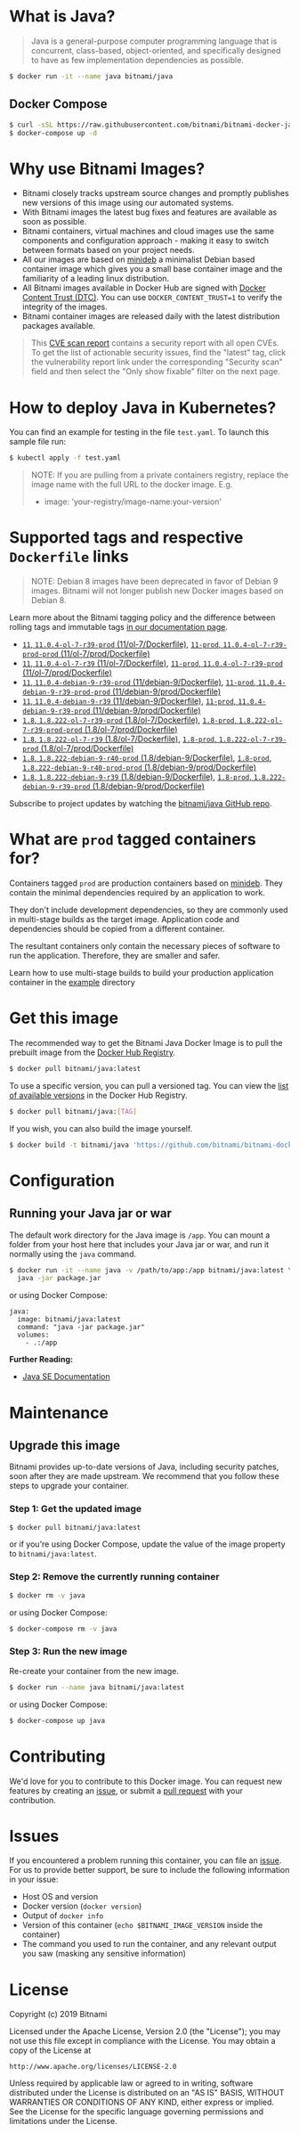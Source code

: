 # What is Java?

> Java is a general-purpose computer programming language that is concurrent, class-based, object-oriented, and specifically designed to have as few implementation dependencies as possible.

```bash
$ docker run -it --name java bitnami/java
```

## Docker Compose

```bash
$ curl -sSL https://raw.githubusercontent.com/bitnami/bitnami-docker-java/master/docker-compose.yml > docker-compose.yml
$ docker-compose up -d
```

# Why use Bitnami Images?

* Bitnami closely tracks upstream source changes and promptly publishes new versions of this image using our automated systems.
* With Bitnami images the latest bug fixes and features are available as soon as possible.
* Bitnami containers, virtual machines and cloud images use the same components and configuration approach - making it easy to switch between formats based on your project needs.
* All our images are based on [minideb](https://github.com/bitnami/minideb) a minimalist Debian based container image which gives you a small base container image and the familiarity of a leading linux distribution.
* All Bitnami images available in Docker Hub are signed with [Docker Content Trust (DTC)](https://docs.docker.com/engine/security/trust/content_trust/). You can use `DOCKER_CONTENT_TRUST=1` to verify the integrity of the images.
* Bitnami container images are released daily with the latest distribution packages available.


> This [CVE scan report](https://quay.io/repository/bitnami/java?tab=tags) contains a security report with all open CVEs. To get the list of actionable security issues, find the "latest" tag, click the vulnerability report link under the corresponding "Security scan" field and then select the "Only show fixable" filter on the next page.

# How to deploy Java in Kubernetes?

You can find an example for testing in the file `test.yaml`. To launch this sample file run:

```bash
$ kubectl apply -f test.yaml
```

> NOTE: If you are pulling from a private containers registry, replace the image name with the full URL to the docker image. E.g.
>
> - image: 'your-registry/image-name:your-version'

# Supported tags and respective `Dockerfile` links

> NOTE: Debian 8 images have been deprecated in favor of Debian 9 images. Bitnami will not longer publish new Docker images based on Debian 8.

Learn more about the Bitnami tagging policy and the difference between rolling tags and immutable tags [in our documentation page](https://docs.bitnami.com/containers/how-to/understand-rolling-tags-containers/).


- [`11`, `11.0.4-ol-7-r39-prod` (11/ol-7/Dockerfile)](https://github.com/bitnami/bitnami-docker-java/blob/11.0.4-ol-7-r39-prod/11/ol-7/Dockerfile), [`11-prod`, `11.0.4-ol-7-r39-prod-prod` (11/ol-7/prod/Dockerfile)](https://github.com/bitnami/bitnami-docker-java/blob/11.0.4-ol-7-r39-prod/11/ol-7/prod/Dockerfile)
- [`11`, `11.0.4-ol-7-r39` (11/ol-7/Dockerfile)](https://github.com/bitnami/bitnami-docker-java/blob/11.0.4-ol-7-r39/11/ol-7/Dockerfile), [`11-prod`, `11.0.4-ol-7-r39-prod` (11/ol-7/prod/Dockerfile)](https://github.com/bitnami/bitnami-docker-java/blob/11.0.4-ol-7-r39/11/ol-7/prod/Dockerfile)
- [`11`, `11.0.4-debian-9-r39-prod` (11/debian-9/Dockerfile)](https://github.com/bitnami/bitnami-docker-java/blob/11.0.4-debian-9-r39-prod/11/debian-9/Dockerfile), [`11-prod`, `11.0.4-debian-9-r39-prod-prod` (11/debian-9/prod/Dockerfile)](https://github.com/bitnami/bitnami-docker-java/blob/11.0.4-debian-9-r39-prod/11/debian-9/prod/Dockerfile)
- [`11`, `11.0.4-debian-9-r39` (11/debian-9/Dockerfile)](https://github.com/bitnami/bitnami-docker-java/blob/11.0.4-debian-9-r39/11/debian-9/Dockerfile), [`11-prod`, `11.0.4-debian-9-r39-prod` (11/debian-9/prod/Dockerfile)](https://github.com/bitnami/bitnami-docker-java/blob/11.0.4-debian-9-r39/11/debian-9/prod/Dockerfile)
- [`1.8`, `1.8.222-ol-7-r39-prod` (1.8/ol-7/Dockerfile)](https://github.com/bitnami/bitnami-docker-java/blob/1.8.222-ol-7-r39-prod/1.8/ol-7/Dockerfile), [`1.8-prod`, `1.8.222-ol-7-r39-prod-prod` (1.8/ol-7/prod/Dockerfile)](https://github.com/bitnami/bitnami-docker-java/blob/1.8.222-ol-7-r39-prod/1.8/ol-7/prod/Dockerfile)
- [`1.8`, `1.8.222-ol-7-r39` (1.8/ol-7/Dockerfile)](https://github.com/bitnami/bitnami-docker-java/blob/1.8.222-ol-7-r39/1.8/ol-7/Dockerfile), [`1.8-prod`, `1.8.222-ol-7-r39-prod` (1.8/ol-7/prod/Dockerfile)](https://github.com/bitnami/bitnami-docker-java/blob/1.8.222-ol-7-r39/1.8/ol-7/prod/Dockerfile)
- [`1.8`, `1.8.222-debian-9-r40-prod` (1.8/debian-9/Dockerfile)](https://github.com/bitnami/bitnami-docker-java/blob/1.8.222-debian-9-r40-prod/1.8/debian-9/Dockerfile), [`1.8-prod`, `1.8.222-debian-9-r40-prod-prod` (1.8/debian-9/prod/Dockerfile)](https://github.com/bitnami/bitnami-docker-java/blob/1.8.222-debian-9-r40-prod/1.8/debian-9/prod/Dockerfile)
- [`1.8`, `1.8.222-debian-9-r39` (1.8/debian-9/Dockerfile)](https://github.com/bitnami/bitnami-docker-java/blob/1.8.222-debian-9-r39/1.8/debian-9/Dockerfile), [`1.8-prod`, `1.8.222-debian-9-r39-prod` (1.8/debian-9/prod/Dockerfile)](https://github.com/bitnami/bitnami-docker-java/blob/1.8.222-debian-9-r39/1.8/debian-9/prod/Dockerfile)

Subscribe to project updates by watching the [bitnami/java GitHub repo](https://github.com/bitnami/bitnami-docker-java).

# What are `prod` tagged containers for?

Containers tagged `prod` are production containers based on [minideb](https://github.com/bitnami/minideb). They contain the minimal dependencies required by an application to work.

They don't include development dependencies, so they are commonly used in multi-stage builds as the target image. Application code and dependencies should be copied from a different container.

The resultant containers only contain the necessary pieces of software to run the application. Therefore, they are smaller and safer.

Learn how to use multi-stage builds to build your production application container in the [example](/example) directory

# Get this image

The recommended way to get the Bitnami Java Docker Image is to pull the prebuilt image from the [Docker Hub Registry](https://hub.docker.com/r/bitnami/java).

```bash
$ docker pull bitnami/java:latest
```

To use a specific version, you can pull a versioned tag. You can view the [list of available versions](https://hub.docker.com/r/bitnami/java/tags/) in the Docker Hub Registry.

```bash
$ docker pull bitnami/java:[TAG]
```

If you wish, you can also build the image yourself.

```bash
$ docker build -t bitnami/java 'https://github.com/bitnami/bitnami-docker-java.git#master:1.8/debian-9'
```

# Configuration

## Running your Java jar or war

The default work directory for the Java image is `/app`. You can mount a folder from your host here that includes your Java jar or war, and run it normally using the `java` command.

```bash
$ docker run -it --name java -v /path/to/app:/app bitnami/java:latest \
  java -jar package.jar
```

or using Docker Compose:

```
java:
  image: bitnami/java:latest
  command: "java -jar package.jar"
  volumes:
    - .:/app
```

**Further Reading:**

  - [Java SE Documentation](https://docs.oracle.com/javase/8/docs/api/)

# Maintenance

## Upgrade this image

Bitnami provides up-to-date versions of Java, including security patches, soon after they are made upstream. We recommend that you follow these steps to upgrade your container.

### Step 1: Get the updated image

```bash
$ docker pull bitnami/java:latest
```

or if you're using Docker Compose, update the value of the image property to `bitnami/java:latest`.

### Step 2: Remove the currently running container

```bash
$ docker rm -v java
```

or using Docker Compose:

```bash
$ docker-compose rm -v java
```

### Step 3: Run the new image

Re-create your container from the new image.

```bash
$ docker run --name java bitnami/java:latest
```

or using Docker Compose:

```bash
$ docker-compose up java
```

# Contributing

We'd love for you to contribute to this Docker image. You can request new features by creating an [issue](https://github.com/bitnami/bitnami-docker-java/issues), or submit a [pull request](https://github.com/bitnami/bitnami-docker-java/pulls) with your contribution.

# Issues

If you encountered a problem running this container, you can file an [issue](https://github.com/bitnami/bitnami-docker-java/issues). For us to provide better support, be sure to include the following information in your issue:

- Host OS and version
- Docker version (`docker version`)
- Output of `docker info`
- Version of this container (`echo $BITNAMI_IMAGE_VERSION` inside the container)
- The command you used to run the container, and any relevant output you saw (masking any sensitive
information)

# License

Copyright (c) 2019 Bitnami

Licensed under the Apache License, Version 2.0 (the "License");
you may not use this file except in compliance with the License.
You may obtain a copy of the License at

    http://www.apache.org/licenses/LICENSE-2.0

Unless required by applicable law or agreed to in writing, software
distributed under the License is distributed on an "AS IS" BASIS,
WITHOUT WARRANTIES OR CONDITIONS OF ANY KIND, either express or implied.
See the License for the specific language governing permissions and
limitations under the License.
